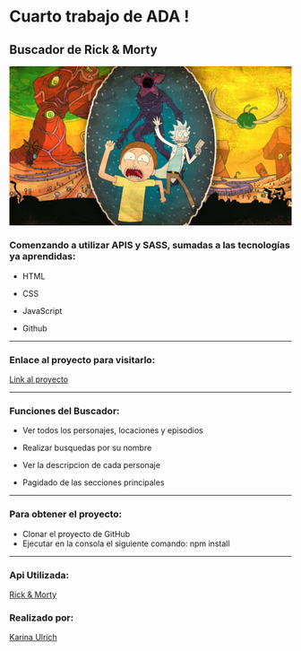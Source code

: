 # Cuarto trabajo de ADA !
## Buscador de Rick & Morty

![imagen Rick & Morty](pictures/fondo-rick-y-morty.jpg)

### Comenzando a utilizar APIS y SASS, sumadas a las tecnologías ya aprendidas:

- HTML

- CSS

- JavaScript

- Github

***

### Enlace al proyecto para visitarlo:

[Link al proyecto](https://kariulrich.github.io/Rick-and-Morty/)

***

### Funciones del Buscador:

- Ver todos los personajes, locaciones y episodios

- Realizar busquedas por su nombre

- Ver la descripcion de cada personaje

- Pagidado de las secciones principales

***

### Para obtener el proyecto:

- Clonar el proyecto de GitHub
- Ejecutar en la consola el siguiente comando: npm install

***

### Api Utilizada: 

[Rick & Morty](https://rickandmortyapi.com/)


### Realizado por: 

[Karina Ulrich](https://github.com/KariUlrich)